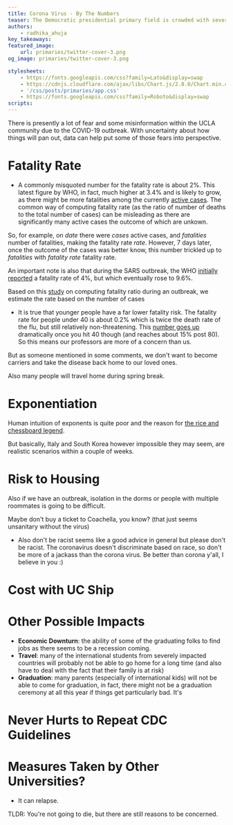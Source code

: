```yaml
---
title: Corona Virus - By The Numbers
teaser: The Democratic presidential primary field is crowded with several candidates whose ideological differences may feel slightly nuanced. Interact with the charts below to determine which candidate you align with most based on the topics they tweet about the most and their personality traits.
authors:
    - radhika_ahuja
key_takeaways:
featured_image:
    url: primaries/twitter-cover-3.png
og_image: primaries/twitter-cover-3.png

stylesheets:
    - https://fonts.googleapis.com/css?family=Lato&display=swap
    - https://cdnjs.cloudflare.com/ajax/libs/Chart.js/2.8.0/Chart.min.css
    - '/css/posts/primaries/app.css'
    - https://fonts.googleapis.com/css?family=Roboto&display=swap
scripts:
---
```


There is presently a lot of fear and some misinformation within the UCLA community due to the COVID-19 outbreak. With uncertainty about how things will pan out, data can help put some of those fears into perspective.  


# Fatality Rate

- A commonly misquoted number for the fatality rate is about 2%. This latest figure by WHO, in fact, much higher at 3.4% and is likely to grow, as there might be more fatalities among the currently [active cases](https://www.arcgis.com/apps/opsdashboard/index.html#/bda7594740fd40299423467b48e9ecf6). The common way of computing fatality rate (as the ratio of number of deaths to the total number of cases) can be misleading as there are significantly many active cases the outcome of which are unkown.

So, for example, on _date_ there were _cases_ active cases, and _fatalities_ number of fatalities, making the fatality rate _rate_. However, 7 days later, once the outcome of the cases was better know, this number trickled up to _fatalities_ with _fatality rate_ fatality rate.

An important note is also that during the SARS outbreak, the WHO [initially reported](https://www.who.int/csr/sars/archive/2003_04_14/en/) a fatality rate of 4%, but which eventually rose to 9.6%.

Based on this [study](https://academic.oup.com/aje/article/162/5/479/82647) on computing fatality ratio during an outbreak, we estimate the rate based on the number of cases 

<script>
// Latest computation
</script>

- It is true that younger people have a far lower fatality risk. The fatality rate for people under 40 is about 0.2% which is twice the death rate of the flu, but still relatively non-threatening. This [number goes up]((https://www.worldometers.info/coronavirus/coronavirus-age-sex-demographics/)) dramatically once you hit 40 though (and reaches about 15% post 80).
So this means our professors are more of a concern than us.
<script>
// Professor age demographic
</script>

But as someone mentioned in some comments, we don't want to become carriers and take the disease back home to our loved ones.
<script>
// Commuter demographic, risk taking disease home
</script>

Also many people will travel home during spring break.

# Exponentiation

Human intuition of exponents is quite poor and the reason for [the rice and chessboard legend](https://www.youtube.com/watch?v=byk3pA1GPgU). 

But basically, Italy and South Korea however impossible they may seem, are realistic scenarios within a couple of weeks.
<script>
// Showing growth in Italy and Korea, and projecting similar numbers for the US    
</script>


# Risk to Housing 

<script>
// Figure about the number of people living in university housing (with roommates)
</script>

Also if we have an outbreak, isolation in the dorms or people with multiple roommates is going to be difficult. 

Maybe don't buy a ticket to Coachella, you know? (that just seems unsanitary without the virus)

- Also don't be racist seems like a good advice in general but please don't be racist. The coronavirus doesn't discriminate based on race, so don't be more of a jackass than the corona virus. Be better than corona y'all, I believe in you :) 

# Cost with UC Ship


# Other Possible Impacts
- **Economic Downturn**: the ability of some of the graduating folks to find jobs as there seems to be a recession coming. 
- **Travel**: many of the international students from severely impacted countries will probably not be able to go home for a long time (and also have to deal with the fact that their family is at risk)
- **Graduation**: many parents (especially of international kids) will not be able to come for graduation, in fact, there might not be a graduation ceremony at all this year if things get particularly bad. It's

# Never Hurts to Repeat CDC Guidelines

# Measures Taken by Other Universities?

- It can relapse.

TLDR: You're not going to die, but there are still reasons to be concerned. 